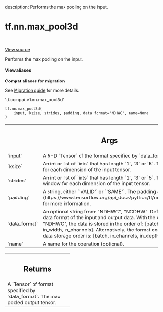 description: Performs the max pooling on the input.

<div itemscope itemtype="http://developers.google.com/ReferenceObject">
<meta itemprop="name" content="tf.nn.max_pool3d" />
<meta itemprop="path" content="Stable" />
</div>

# tf.nn.max_pool3d

<!-- Insert buttons and diff -->

<table class="tfo-notebook-buttons tfo-api nocontent" align="left">

</table>

<a target="_blank" href="/code/stable/tensorflow/python/ops/nn_ops.py">View source</a>



Performs the max pooling on the input.

<section class="expandable">
  <h4 class="showalways">View aliases</h4>
  <p>
<b>Compat aliases for migration</b>
<p>See
<a href="https://www.tensorflow.org/guide/migrate">Migration guide</a> for
more details.</p>
<p>`tf.compat.v1.nn.max_pool3d`</p>
</p>
</section>

<pre class="devsite-click-to-copy prettyprint lang-py tfo-signature-link">
<code>tf.nn.max_pool3d(
    input, ksize, strides, padding, data_format=&#x27;NDHWC&#x27;, name=None
)
</code></pre>



<!-- Placeholder for "Used in" -->


<!-- Tabular view -->
 <table class="responsive fixed orange">
<colgroup><col width="214px"><col></colgroup>
<tr><th colspan="2"><h2 class="add-link">Args</h2></th></tr>

<tr>
<td>
`input`
</td>
<td>
A 5-D `Tensor` of the format specified by `data_format`.
</td>
</tr><tr>
<td>
`ksize`
</td>
<td>
An int or list of `ints` that has length `1`, `3` or `5`. The size of
the window for each dimension of the input tensor.
</td>
</tr><tr>
<td>
`strides`
</td>
<td>
An int or list of `ints` that has length `1`, `3` or `5`. The
stride of the sliding window for each dimension of the input tensor.
</td>
</tr><tr>
<td>
`padding`
</td>
<td>
A string, either `'VALID'` or `'SAME'`. The padding algorithm. See
[here](https://www.tensorflow.org/api_docs/python/tf/nn#notes_on_padding_2)
for more information.
</td>
</tr><tr>
<td>
`data_format`
</td>
<td>
An optional string from: "NDHWC", "NCDHW". Defaults to "NDHWC".
The data format of the input and output data. With the default format
"NDHWC", the data is stored in the order of: [batch, in_depth, in_height,
  in_width, in_channels]. Alternatively, the format could be "NCDHW", the
data storage order is: [batch, in_channels, in_depth, in_height,
  in_width].
</td>
</tr><tr>
<td>
`name`
</td>
<td>
A name for the operation (optional).
</td>
</tr>
</table>



<!-- Tabular view -->
 <table class="responsive fixed orange">
<colgroup><col width="214px"><col></colgroup>
<tr><th colspan="2"><h2 class="add-link">Returns</h2></th></tr>
<tr class="alt">
<td colspan="2">
A `Tensor` of format specified by `data_format`.
The max pooled output tensor.
</td>
</tr>

</table>

